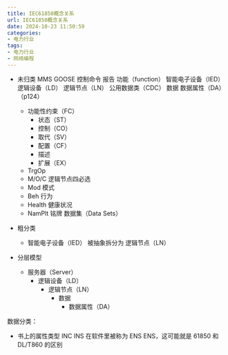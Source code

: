 ```yaml
---
title: IEC61850概念关系
url: IEC61850概念关系
date: 2024-10-23 11:50:59
categories:
- 电力行业
tags:
- 电力行业
- 网络编程
---
```


- 未归类
MMS
GOOSE
控制命令
报告
功能（function）
智能电子设备（IED）
逻辑设备（LD）
逻辑节点（LN）
公用数据类（CDC）
数据
数据属性（DA）（p124）
  - 功能性约束（FC）
    - 状态（ST）
    - 控制（CO）
    - 取代（SV）
    - 配置（CF）
    - 描述
    - 扩展（EX）
  - TrgOp
  - M/O/C
逻辑节点四必选
  - Mod 模式
  - Beh 行为
  - Health 健康状况
  - NamPlt 铭牌
数据集（Data Sets）

- 粗分类
  - 智能电子设备（IED） 被抽象拆分为 逻辑节点（LN）

- 分层模型
  - 服务器（Server）
    - 逻辑设备（LD）
      - 逻辑节点（LN）
        - 数据
          - 数据属性（DA）

数据分类：


- 书上的属性类型 INC INS 在软件里被称为 ENS ENS，这可能就是 61850 和 DL/T860 的区别